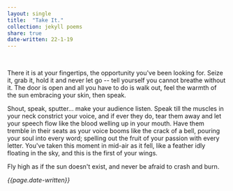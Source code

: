 ```yaml
---
layout: single
title:  "Take It." 
collection: jekyll poems
share: true
date-written: 22-1-19
---
```


&nbsp;
&nbsp;

<p>
There it is at your fingertips, the opportunity you've been looking for. Seize it, grab it, hold it and never let go -- tell yourself you cannot breathe without it. The door is open and all you have to do is walk out, feel the warmth of the sun embracing your skin, then speak. 
</p>

<p>
Shout, speak, sputter... make your audience listen. Speak till the muscles in your neck constrict your voice, and if ever they do, tear them away and let your speech flow like the blood welling up in your mouth. Have them tremble in their seats as your voice booms like the crack of a bell, pouring your soul into every word; spelling out the fruit of your passion with every letter. You've taken this moment in mid-air as it fell, like a feather idly floating in the sky, and this is the first of your wings.
</p>

<p>
 Fly high as if the sun doesn't exist, and never be afraid to crash and burn.
</p>


<em> {{page.date-written}} </em>